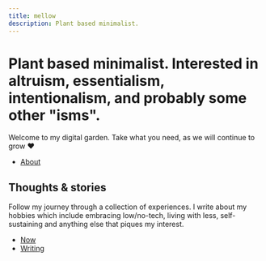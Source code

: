 ```yaml
---
title: mellow
description: Plant based minimalist.
---
```


<h1 class="sm:!text-3xl">
    Plant based minimalist. Interested in altruism, essentialism,
    intentionalism, and probably some other "isms".
</h1>

Welcome to my digital garden. Take what you need, as we will continue to
grow&nbsp;♥

- [About](/about)

## Thoughts & stories

Follow my journey through a collection of experiences. I write about my
hobbies which include embracing low/no-tech, living with less,
self-sustaining and anything else that piques my interest.

- [Now](/now)
- [Writing](/writing)
